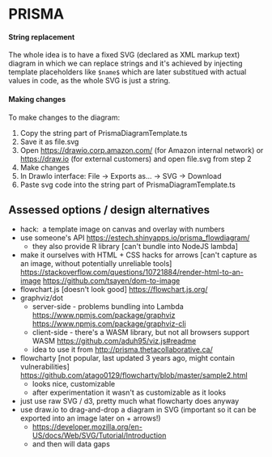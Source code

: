 # PRISMA

#### String replacement

The whole idea is to have a fixed SVG (declared as XML markup text) diagram in which we can replace strings and it's
achieved by injecting template placeholders like `$name$` which are later substitued with actual values in code, as the
whole SVG is just a string.

#### Making changes

To make changes to the diagram:

1. Copy the string part of PrismaDiagramTemplate.ts
2. Save it as file.svg
3. Open https://drawio.corp.amazon.com/ (for Amazon internal network) or https://draw.io (for external customers) and
   open file.svg from step 2
4. Make changes
5. In DrawIo interface: File -> Exports as... -> SVG -> Download
6. Paste svg code into the string part of PrismaDiagramTemplate.ts

## Assessed options / design alternatives

- hack: <img> a template image on canvas and overlay with numbers
- use someone's API https://estech.shinyapps.io/prisma_flowdiagram/
  - they also provide R library \[can't bundle into NodeJS lambda\]
- make it ourselves with HTML + CSS hacks for arrows \[can't capture as an image, without potentially unreliable tools\]
  https://stackoverflow.com/questions/10721884/render-html-to-an-image https://github.com/tsayen/dom-to-image
- flowchart.js \[doesn't look good\] https://flowchart.js.org/
- graphviz/dot
  - server-side - problems bundling into Lambda https://www.npmjs.com/package/graphviz
    https://www.npmjs.com/package/graphviz-cli
  - client-side - there's a WASM library, but not all browsers support WASM https://github.com/aduh95/viz.js#readme
  - idea to use it from http://prisma.thetacollaborative.ca/
- flowcharty \[not popular, last updated 3 years ago, might contain vulnerabilities\]
  https://github.com/atago0129/flowcharty/blob/master/sample2.html
  - looks nice, customizable
  - after experimentation it wasn't as customizable as it looks
- just use raw SVG / d3, pretty much what flowcharty does anyway
- use draw.io to drag-and-drop a diagram in SVG (important so it can be exported into an image later on + arrows!)
  - https://developer.mozilla.org/en-US/docs/Web/SVG/Tutorial/Introduction
  - and then will data gaps
